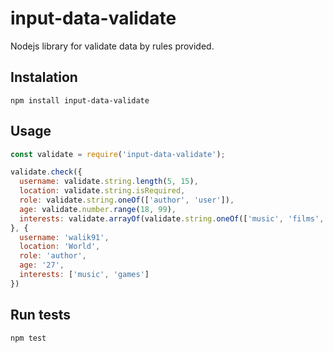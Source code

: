 # input-data-validate

Nodejs library for validate data by rules provided.

## Instalation
```shell
npm install input-data-validate
```

## Usage
```js
const validate = require('input-data-validate');

validate.check({
  username: validate.string.length(5, 15),
  location: validate.string.isRequired,
  role: validate.string.oneOf(['author', 'user']),
  age: validate.number.range(18, 99),
  interests: validate.arrayOf(validate.string.oneOf(['music', 'films', 'sport', 'games']))
}, {
  username: 'walik91',
  location: 'World',
  role: 'author',
  age: '27',
  interests: ['music', 'games']
})
```

## Run tests
```shell
npm test
```